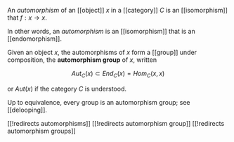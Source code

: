 An _automorphism_ of an [[object]] $x$ in a [[category]] $C$ is an [[isomorphism]] that $f : x \to x$.

In other words, an _automorphism_ is an [[isomorphism]] that is an [[endomorphism]].

Given an object $x$, the automorphisms of $x$ form a [[group]] under composition, the __automorphism group__ of $x$, written 

$$
  Aut_C(x) \subset End_C(x) = Hom_C(x,x)
$$ 

or $Aut(x)$ if the category $C$ is understood.  

Up to equivalence, every group is an automorphism group; see [[delooping]].


[[!redirects automorphisms]]
[[!redirects automorphism group]]
[[!redirects automorphism groups]]